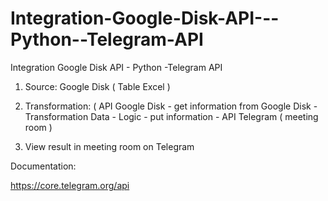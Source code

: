 # Integration-Google-Disk-API---Python--Telegram-API
Integration Google Disk API - Python -Telegram API

1. Source: Google Disk ( Table Excel )

2. Transformation: ( API Google Disk - get information from Google Disk - Transformation Data - Logic - put information - API Telegram ( meeting room )

3. View result in meeting room on Telegram 
 
Documentation:

https://core.telegram.org/api
